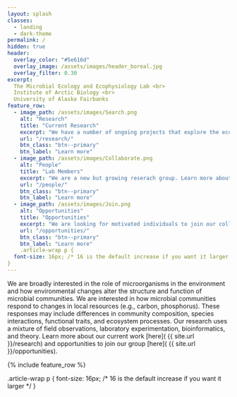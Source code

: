 ```yaml
---
layout: splash
classes:
  - landing
  - dark-theme
permalink: /
hidden: true
header:
  overlay_color: "#5e616d"
  overlay_image: /assets/images/header_boreal.jpg
  overlay_filter: 0.30
excerpt: 
  The Microbial Ecology and Ecophysiology Lab <br>
  Institute of Arctic Biology <br>
  University of Alaska Fairbanks
feature_row:
  - image_path: /assets/images/Search.png
    alt: "Research"
    title: "Current Research"
    excerpt: "We have a number of ongoing projects that explore the ecology and physiology of microbial communities across ecosystems."
    url: "/research/"
    btn_class: "btn--primary"
    btn_label: "Learn more"
  - image_path: /assets/images/Collaborate.png
    alt: "People"
    title: "Lab Members"
    excerpt: "We are a new but growing reserach group. Learn more about the research group and our interests."
    url: "/people/"
    btn_class: "btn--primary"
    btn_label: "Learn more"
  - image_path: /assets/images/Join.png
    alt: "Opportunities"
    title: "Opportunities"
    excerpt: "We are looking for motivated individuals to join our collaborative team. Opportunities for undergraduate and graduate students."
    url: "/opportunities/"
    btn_class: "btn--primary"
    btn_label: "Learn more"  
    .article-wrap p {
  font-size: 16px; /* 16 is the default increase if you want it larger */
}
---
```


We are broadly interested in the role of microorganisms in the environment and how environmental changes alter the structure and function of microbial communities. We are interested in how microbial communities respond to changes in local resources (e.g., carbon, phosphorus). These responses may include differences in community composition, species interactions, functional traits, and ecosystem processes. Our research uses a mixture of field observations, laboratory experimentation, bioinformatics, and theory. Learn more about our current work [here]( {{ site.url }}/research) and opportunities to join our group [here]( {{ site.url }}/opportunities).

{% include feature_row %}

.article-wrap p {
  font-size: 16px; /* 16 is the default increase if you want it larger */
}
